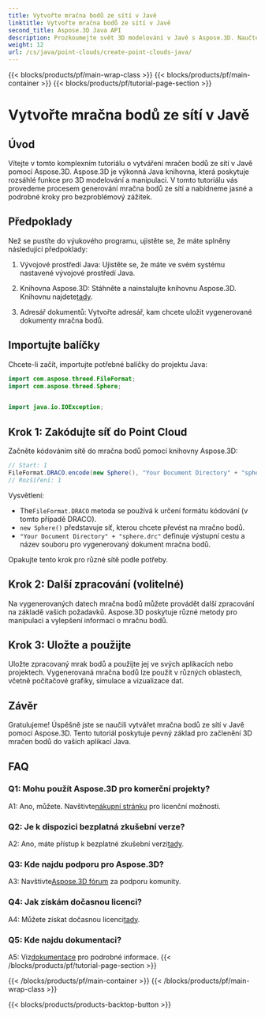 ```yaml
---
title: Vytvořte mračna bodů ze sítí v Javě
linktitle: Vytvořte mračna bodů ze sítí v Javě
second_title: Aspose.3D Java API
description: Prozkoumejte svět 3D modelování v Javě s Aspose.3D. Naučte se bez námahy vytvářet mračna bodů ze sítí.
weight: 12
url: /cs/java/point-clouds/create-point-clouds-java/
---
```


{{< blocks/products/pf/main-wrap-class >}}
{{< blocks/products/pf/main-container >}}
{{< blocks/products/pf/tutorial-page-section >}}

# Vytvořte mračna bodů ze sítí v Javě

## Úvod

Vítejte v tomto komplexním tutoriálu o vytváření mračen bodů ze sítí v Javě pomocí Aspose.3D. Aspose.3D je výkonná Java knihovna, která poskytuje rozsáhlé funkce pro 3D modelování a manipulaci. V tomto tutoriálu vás provedeme procesem generování mračna bodů ze sítí a nabídneme jasné a podrobné kroky pro bezproblémový zážitek.

## Předpoklady

Než se pustíte do výukového programu, ujistěte se, že máte splněny následující předpoklady:

1. Vývojové prostředí Java: Ujistěte se, že máte ve svém systému nastavené vývojové prostředí Java.

2.  Knihovna Aspose.3D: Stáhněte a nainstalujte knihovnu Aspose.3D. Knihovnu najdete[tady](https://releases.aspose.com/3d/java/).

3. Adresář dokumentů: Vytvořte adresář, kam chcete uložit vygenerované dokumenty mračna bodů.

## Importujte balíčky

Chcete-li začít, importujte potřebné balíčky do projektu Java:

```java
import com.aspose.threed.FileFormat;
import com.aspose.threed.Sphere;


import java.io.IOException;
```

## Krok 1: Zakódujte síť do Point Cloud

Začněte kódováním sítě do mračna bodů pomocí knihovny Aspose.3D:

```java
// Start: 1
FileFormat.DRACO.encode(new Sphere(), "Your Document Directory" + "sphere.drc");
// Rozšíření: 1
```

Vysvětlení:
-  The`FileFormat.DRACO` metoda se používá k určení formátu kódování (v tomto případě DRACO).
- `new Sphere()` představuje síť, kterou chcete převést na mračno bodů.
- `"Your Document Directory" + "sphere.drc"` definuje výstupní cestu a název souboru pro vygenerovaný dokument mračna bodů.

Opakujte tento krok pro různé sítě podle potřeby.

## Krok 2: Další zpracování (volitelné)

Na vygenerovaných datech mračna bodů můžete provádět další zpracování na základě vašich požadavků. Aspose.3D poskytuje různé metody pro manipulaci a vylepšení informací o mračnu bodů.

## Krok 3: Uložte a použijte

Uložte zpracovaný mrak bodů a použijte jej ve svých aplikacích nebo projektech. Vygenerovaná mračna bodů lze použít v různých oblastech, včetně počítačové grafiky, simulace a vizualizace dat.

## Závěr

Gratulujeme! Úspěšně jste se naučili vytvářet mračna bodů ze sítí v Javě pomocí Aspose.3D. Tento tutoriál poskytuje pevný základ pro začlenění 3D mračen bodů do vašich aplikací Java.

## FAQ

### Q1: Mohu použít Aspose.3D pro komerční projekty?

 A1: Ano, můžete. Navštivte[nákupní stránku](https://purchase.aspose.com/buy) pro licenční možnosti.

### Q2: Je k dispozici bezplatná zkušební verze?

 A2: Ano, máte přístup k bezplatné zkušební verzi[tady](https://releases.aspose.com/).

### Q3: Kde najdu podporu pro Aspose.3D?

 A3: Navštivte[Aspose.3D fórum](https://forum.aspose.com/c/3d/18) za podporu komunity.

### Q4: Jak získám dočasnou licenci?

 A4: Můžete získat dočasnou licenci[tady](https://purchase.aspose.com/temporary-license/).

### Q5: Kde najdu dokumentaci?

 A5: Viz[dokumentace](https://reference.aspose.com/3d/java/) pro podrobné informace.
{{< /blocks/products/pf/tutorial-page-section >}}

{{< /blocks/products/pf/main-container >}}
{{< /blocks/products/pf/main-wrap-class >}}

{{< blocks/products/products-backtop-button >}}
